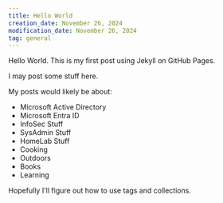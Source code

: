 ```yaml
---
title: Hello World
creation_date: November 26, 2024
modification_date: November 26, 2024
tag: general
---
```

Hello World.  This is my first post using Jekyll on GitHub Pages.

I may post some stuff here.
<!-- excerpt-end -->

My posts would likely be about:
- Microsoft Active Directory
- Microsoft Entra ID
- InfoSec Stuff
- SysAdmin Stuff
- HomeLab Stuff
- Cooking
- Outdoors
- Books
- Learning

Hopefully I'll figure out how to use tags and collections.

